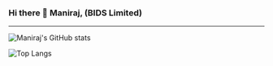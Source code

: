### Hi there 👋 Maniraj, (BIDS Limited)
------------------------------------------------------------------------------------------

![Maniraj's GitHub stats](https://github-readme-stats.vercel.app/api?username=BIDSL&count_private=true&theme=swift&show_icons=true)

![Top Langs](https://github-readme-stats.vercel.app/api/top-langs/?username=BIDSL&hide_progress=true&theme=swift&show_icons=true)

